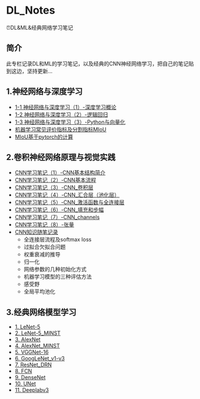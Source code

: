 # DL_Notes
⏰DL&ML&经典网络学习笔记

## 简介

此专栏记录DL和ML的学习笔记，以及经典的CNN神经网络学习，把自己的笔记贴到这边，坚持更新...

## 1.神经网络与深度学习

- [1-1 神经网络与深度学习（1）-深度学习概论](https://yearing1017.site/2019/04/12/%E7%A5%9E%E7%BB%8F%E7%BD%91%E7%BB%9C%E4%B8%8E%E6%B7%B1%E5%BA%A6%E5%AD%A6%E4%B9%A0-1-%E6%B7%B1%E5%BA%A6%E5%AD%A6%E4%B9%A0%E6%A6%82%E8%AE%BA/)
- [1-2 神经网络与深度学习（2）-逻辑回归](https://yearing1017.site/2019/04/27/%E7%A5%9E%E7%BB%8F%E7%BD%91%E7%BB%9C%E4%B8%8E%E6%B7%B1%E5%BA%A6%E5%AD%A6%E4%B9%A0-2-%E9%80%BB%E8%BE%91%E5%9B%9E%E5%BD%92/)
- [1-3 神经网络与深度学习（3）-Python与向量化](https://yearing1017.site/2019/05/02/%E7%A5%9E%E7%BB%8F%E7%BD%91%E7%BB%9C%E4%B8%8E%E6%B7%B1%E5%BA%A6%E5%AD%A6%E4%B9%A0-3-Python%E4%B8%8E%E5%90%91%E9%87%8F%E5%8C%96/)
- [机器学习常见评价指标及分割指标MIoU](https://yearing1017.site/2020/02/07/语义分割指标MIoU/)
- [MIoU基于pytorch的计算]()

## 2.卷积神经网络原理与视觉实践

- [CNN学习笔记（1）-CNN基本结构简介](https://yearing1017.site/2019/07/28/CNN%E5%9F%BA%E7%A1%80%E7%9F%A5%E8%AF%86/)
- [CNN学习笔记（2）-CNN基本流程](https://yearing1017.site/2019/08/04/CNN%E5%9F%BA%E6%9C%AC%E6%B5%81%E7%A8%8B/)
- [CNN学习笔记（3）-CNN_卷积层](https://yearing1017.site/2019/08/11/CNN基本部件-卷积层/)
- [CNN学习笔记（4）-CNN_汇合层（池化层）](https://yearing1017.site/2019/08/13/CNN%E5%9F%BA%E6%9C%AC%E9%83%A8%E4%BB%B6-%E6%B1%87%E5%90%88%E5%B1%82/)
- [CNN学习笔记（5）-CNN_激活函数与全连接层](https://yearing1017.site/2019/08/14/CNN-%E6%BF%80%E6%B4%BB%E5%87%BD%E6%95%B0%E4%B8%8E%E5%85%A8%E8%BF%9E%E6%8E%A5%E5%B1%82/)
- [CNN学习笔记（6）-CNN_填充和步幅](https://yearing1017.site/2019/09/05/CNN-%E5%A1%AB%E5%85%85%E5%92%8C%E6%AD%A5%E5%B9%85/)
- [CNN学习笔记（7）-CNN_channels](https://yearing1017.site/2019/09/07/CNN-channels/)
- [CNN学习笔记（8）-张量](https://yearing1017.site/2019/11/12/%E7%A5%9E%E7%BB%8F%E7%BD%91%E7%BB%9C-%E5%BC%A0%E9%87%8F/)
- [CNN知识随笔记录](https://yearing1017.site/2019/11/14/CNN-%E7%9F%A5%E8%AF%86%E7%82%B9%E9%9A%8F%E7%AC%94%E7%A7%AF%E7%B4%AF/)
  - 全连接层流程及softmax loss
  - 过拟合欠拟合问题
  - 权重衰减的推导
  - 归一化
  - 网络参数的几种初始化方式
  - 机器学习模型的三种评估方法
  - 感受野
  - 全局平均池化
  
## 3.经典网络模型学习
- [1. LeNet-5](https://yearing1017.site/2019/09/09/CNN-LeNet-5/)
- [2. LeNet-5_MINST](https://yearing1017.site/2019/09/10/Tensorflow-LeNet-5-MNIST/)
- [3. AlexNet](https://yearing1017.site/2019/09/10/CNN-AlexNet/)
- [4. AlexNet_MINST](https://yearing1017.site/2019/09/10/Tensorflow-AlexNet-MNIST/)
- [5. VGGNet-16](https://yearing1017.site/2019/09/13/CNN-VGGNet16/)
- [6. GoogLeNet_v1-v3](https://yearing1017.site/2019/09/24/GoogLeNet-V1-V3/)
- [7. ResNet_DRN](https://yearing1017.site/2019/09/26/ResNet-DRN/)
- [8. FCN](https://yearing1017.site/2019/10/17/FCN-%E8%AF%AD%E4%B9%89%E5%88%86%E5%89%B2/)
- [9. DenseNet](https://yearing1017.site/2019/10/29/DenseNet-CVPR2017/)
- [10. UNet](https://yearing1017.site/2019/11/21/U-Net-paper/)
- [11. Deeplabv3](https://github.com/yearing1017/Deeplabv3_Pytorch/blob/master/Deeplab_v3.md)

